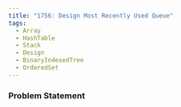 ```yaml
---
title: "1756: Design Most Recently Used Queue"
tags:
  - Array
  - HashTable
  - Stack
  - Design
  - BinaryIndexedTree
  - OrderedSet
---
```

### Problem Statement

